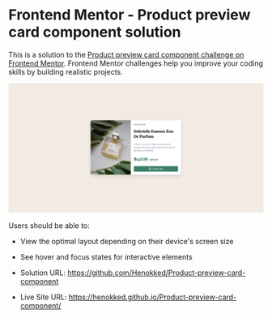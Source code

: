 # Frontend Mentor - Product preview card component solution

This is a solution to the [Product preview card component challenge on Frontend Mentor](https://www.frontendmentor.io/challenges/product-preview-card-component-GO7UmttRfa). Frontend Mentor challenges help you improve your coding skills by building realistic projects. 

![alt text](image.png)



Users should be able to:

- View the optimal layout depending on their device's screen size
- See hover and focus states for interactive elements


- Solution URL: https://github.com/Henokked/Product-preview-card-component
- Live Site URL: https://henokked.github.io/Product-preview-card-component/


